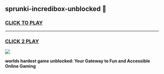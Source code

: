 
## sprunki-incredibox-unblocked 👋
<h3>
<a href="https://premium.freeplayer.one?title=sprunki-incredibox-unblocked&ref=14F">CLICK TO PLAY</a></h3>
<hr>

<h3>
<a href="https://premium.freeplayer.one?title=sprunki-incredibox-unblocked&ref=14F">CLICK 2 PLAY</a>
  
</h3>

<a href="https://premium.freeplayer.one?title=sprunki-incredibox-unblocked&ref=12F/"><img src="https://clearcache.store/games.png"></a>


**worlds hardest game unblocked: Your Gateway to Fun and Accessible Online Gaming**
